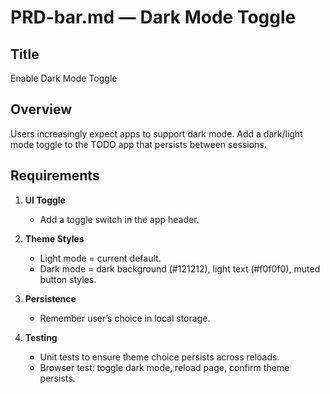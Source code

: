 # PRD-bar.md — Dark Mode Toggle

## Title  
Enable Dark Mode Toggle

## Overview  
Users increasingly expect apps to support dark mode. Add a dark/light mode toggle to the TODO app that persists between sessions.

## Requirements  
1. **UI Toggle**  
   - Add a toggle switch in the app header.  

2. **Theme Styles**  
   - Light mode = current default.  
   - Dark mode = dark background (#121212), light text (#f0f0f0), muted button styles.  

3. **Persistence**  
   - Remember user’s choice in local storage.  

4. **Testing**  
   - Unit tests to ensure theme choice persists across reloads.  
   - Browser test: toggle dark mode, reload page, confirm theme persists.  
